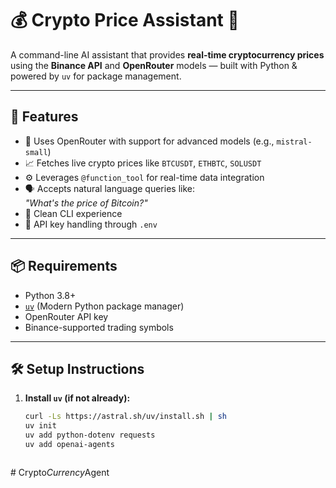 # 💰 Crypto Price Assistant 🤖

A command-line AI assistant that provides **real-time cryptocurrency prices** using the **Binance API** and **OpenRouter** models — built with Python & powered by `uv` for package management.

---

## 🚀 Features

- 🧠 Uses OpenRouter with support for advanced models (e.g., `mistral-small`)
- 📈 Fetches live crypto prices like `BTCUSDT`, `ETHBTC`, `SOLUSDT`
- ⚙️ Leverages `@function_tool` for real-time data integration
- 🗣️ Accepts natural language queries like:  
  _"What's the price of Bitcoin?"_
- 🧪 Clean CLI experience
- 🔐 API key handling through `.env`

---

## 📦 Requirements

- Python 3.8+
- [`uv`](https://github.com/astral-sh/uv) (Modern Python package manager)
- OpenRouter API key
- Binance-supported trading symbols

---

## 🛠️ Setup Instructions

1. **Install `uv` (if not already):**

   ```bash
   curl -Ls https://astral.sh/uv/install.sh | sh
   uv init
   uv add python-dotenv requests
   uv add openai-agents
   


#   C r y p t o _ C u r r e n c y _ A g e n t  
 